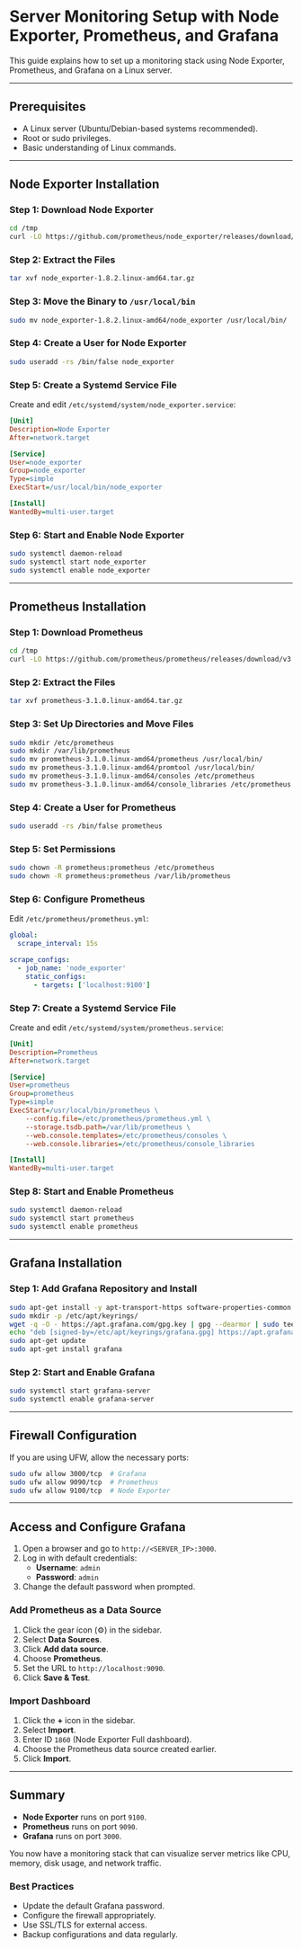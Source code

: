 # Server Monitoring Setup with Node Exporter, Prometheus, and Grafana

This guide explains how to set up a monitoring stack using Node Exporter, Prometheus, and Grafana on a Linux server.

---

## Prerequisites

- A Linux server (Ubuntu/Debian-based systems recommended).
- Root or sudo privileges.
- Basic understanding of Linux commands.

---

## Node Exporter Installation

### Step 1: Download Node Exporter
```bash
cd /tmp
curl -LO https://github.com/prometheus/node_exporter/releases/download/v1.8.2/node_exporter-1.8.2.linux-amd64.tar.gz
```

### Step 2: Extract the Files
```bash
tar xvf node_exporter-1.8.2.linux-amd64.tar.gz
```

### Step 3: Move the Binary to `/usr/local/bin`
```bash
sudo mv node_exporter-1.8.2.linux-amd64/node_exporter /usr/local/bin/
```

### Step 4: Create a User for Node Exporter
```bash
sudo useradd -rs /bin/false node_exporter
```

### Step 5: Create a Systemd Service File
Create and edit `/etc/systemd/system/node_exporter.service`:

```ini
[Unit]
Description=Node Exporter
After=network.target

[Service]
User=node_exporter
Group=node_exporter
Type=simple
ExecStart=/usr/local/bin/node_exporter

[Install]
WantedBy=multi-user.target
```

### Step 6: Start and Enable Node Exporter
```bash
sudo systemctl daemon-reload
sudo systemctl start node_exporter
sudo systemctl enable node_exporter
```

---

## Prometheus Installation

### Step 1: Download Prometheus
```bash
cd /tmp
curl -LO https://github.com/prometheus/prometheus/releases/download/v3.1.0/prometheus-3.1.0.linux-amd64.tar.gz
```

### Step 2: Extract the Files
```bash
tar xvf prometheus-3.1.0.linux-amd64.tar.gz
```

### Step 3: Set Up Directories and Move Files
```bash
sudo mkdir /etc/prometheus
sudo mkdir /var/lib/prometheus
sudo mv prometheus-3.1.0.linux-amd64/prometheus /usr/local/bin/
sudo mv prometheus-3.1.0.linux-amd64/promtool /usr/local/bin/
sudo mv prometheus-3.1.0.linux-amd64/consoles /etc/prometheus
sudo mv prometheus-3.1.0.linux-amd64/console_libraries /etc/prometheus
```

### Step 4: Create a User for Prometheus
```bash
sudo useradd -rs /bin/false prometheus
```

### Step 5: Set Permissions
```bash
sudo chown -R prometheus:prometheus /etc/prometheus
sudo chown -R prometheus:prometheus /var/lib/prometheus
```

### Step 6: Configure Prometheus
Edit `/etc/prometheus/prometheus.yml`:

```yaml
global:
  scrape_interval: 15s

scrape_configs:
  - job_name: 'node_exporter'
    static_configs:
      - targets: ['localhost:9100']
```

### Step 7: Create a Systemd Service File
Create and edit `/etc/systemd/system/prometheus.service`:

```ini
[Unit]
Description=Prometheus
After=network.target

[Service]
User=prometheus
Group=prometheus
Type=simple
ExecStart=/usr/local/bin/prometheus \
    --config.file=/etc/prometheus/prometheus.yml \
    --storage.tsdb.path=/var/lib/prometheus \
    --web.console.templates=/etc/prometheus/consoles \
    --web.console.libraries=/etc/prometheus/console_libraries

[Install]
WantedBy=multi-user.target
```

### Step 8: Start and Enable Prometheus
```bash
sudo systemctl daemon-reload
sudo systemctl start prometheus
sudo systemctl enable prometheus
```

---

## Grafana Installation

### Step 1: Add Grafana Repository and Install
```bash
sudo apt-get install -y apt-transport-https software-properties-common wget
sudo mkdir -p /etc/apt/keyrings/
wget -q -O - https://apt.grafana.com/gpg.key | gpg --dearmor | sudo tee /etc/apt/keyrings/grafana.gpg > /dev/null
echo "deb [signed-by=/etc/apt/keyrings/grafana.gpg] https://apt.grafana.com stable main" | sudo tee -a /etc/apt/sources.list.d/grafana.list
sudo apt-get update
sudo apt-get install grafana
```

### Step 2: Start and Enable Grafana
```bash
sudo systemctl start grafana-server
sudo systemctl enable grafana-server
```

---

## Firewall Configuration
If you are using UFW, allow the necessary ports:

```bash
sudo ufw allow 3000/tcp  # Grafana
sudo ufw allow 9090/tcp  # Prometheus
sudo ufw allow 9100/tcp  # Node Exporter
```

---

## Access and Configure Grafana

1. Open a browser and go to `http://<SERVER_IP>:3000`.
2. Log in with default credentials:
   - **Username**: `admin`
   - **Password**: `admin`
3. Change the default password when prompted.

### Add Prometheus as a Data Source
1. Click the gear icon (⚙️) in the sidebar.
2. Select **Data Sources**.
3. Click **Add data source**.
4. Choose **Prometheus**.
5. Set the URL to `http://localhost:9090`.
6. Click **Save & Test**.

### Import Dashboard
1. Click the **+** icon in the sidebar.
2. Select **Import**.
3. Enter ID `1860` (Node Exporter Full dashboard).
4. Choose the Prometheus data source created earlier.
5. Click **Import**.

---

## Summary

- **Node Exporter** runs on port `9100`.
- **Prometheus** runs on port `9090`.
- **Grafana** runs on port `3000`.

You now have a monitoring stack that can visualize server metrics like CPU, memory, disk usage, and network traffic.

### Best Practices

- Update the default Grafana password.
- Configure the firewall appropriately.
- Use SSL/TLS for external access.
- Backup configurations and data regularly.

